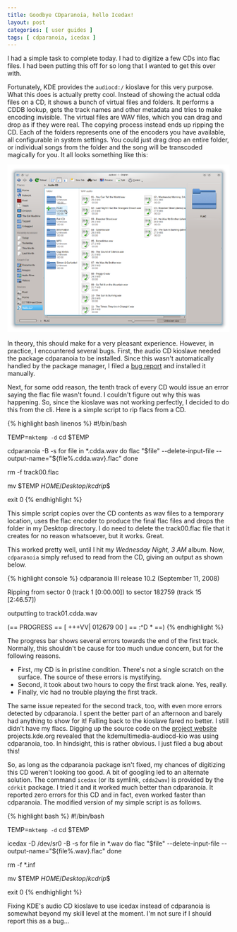 ```yaml
---
title: Goodbye CDparanoia, hello Icedax!
layout: post
categories: [ user guides ]
tags: [ cdparanoia, icedax ]
---
```


I had a simple task to complete today.
I had to digitize a few CDs into flac files.
I had been putting this off for so long that I wanted to get this over with.

Fortunately, KDE provides the `audiocd:/` kioslave for this very purpose.
What this does is actually pretty cool.
Instead of showing the actual cdda files on a CD, it shows a bunch of virtual files and folders.
It performs a CDDB lookup, gets the track names and other metadata and tries to make encoding invisible.
The virtual files are WAV files, which you can drag and drop as if they were real.
The copying process instead ends up ripping the CD.
Each of the folders represents one of the encoders you have available, all configurable in system settings.
You could just drag drop an entire folder, or individual songs from the folder and the song will be transcoded magically for you.
It all looks something like this:

![audiocd](/images/audiocd.png)

In theory, this should make for a very pleasant experience.
However, in practice, I encountered several bugs.
First, the audio CD kioslave needed the package cdparanoia to be installed.
Since this wasn't automatically handled by the package manager, I filed a [bug report](https://bugs.archlinux.org/task/33170) and installed it manually.

Next, for some odd reason, the tenth track of every CD would issue an error saying the flac file wasn't found.
I couldn't figure out why this was happening.
So, since the kioslave was not working perfectly, I decided to do this from the cli.
Here is a simple script to rip flacs from a CD.

{% highlight bash linenos %}
#!/bin/bash

TEMP=`mktemp -d`
cd $TEMP

cdparanoia -B -s
for file in *.cdda.wav
do
  flac "$file" --delete-input-file --output-name="${file%.cdda.wav}.flac"
done

rm -f track00.flac

mv $TEMP $HOME/Desktop/kcdrip$$

exit 0
{% endhighlight %}

This simple script copies over the CD contents as wav files to a temporary location, uses the flac encoder to produce the final flac files and drops the folder in my Desktop directory.
I do need to delete the track00.flac file that it creates for no reason whatsoever, but it works.
Great.

This worked pretty well, until I hit my <i>Wednesday Night, 3 AM</i> album.
Now, `cdparanoia` simply refused to read from the CD, giving an output as shown below.

{% highlight console %}
cdparanoia III release 10.2 (September 11, 2008)

Ripping from sector       0 (track  1 [0:00.00])
          to sector  182759 (track 15 [2:46.57])

outputting to track01.cdda.wav

 (== PROGRESS == [                  +++VV| 012679 00 ] == :^D * ==)
{% endhighlight %}

The progress bar shows several errors towards the end of the first track.
Normally, this shouldn't be cause for too much undue concern, but for the following reasons.

- First, my CD is in pristine condition.
    There's not a single scratch on the surface.
    The source of these errors is mystifying.
- Second, it took about two hours to copy the first track alone.
    Yes, really.
- Finally, vlc had no trouble playing the first track.

The same issue repeated for the second track, too, with even more errors detected by cdparanoia.
I spent the better part of an afternoon and barely had anything to show for it!
Falling back to the kioslave fared no better.
I still didn't have my flacs.
Digging up the source code on the [project website](https://projects.kde.org/projects/kde/kdemultimedia/audiocd-kio) projects.kde.org revealed that the kdemultimedia-audiocd-kio was using cdparanoia, too.
In hindsight, this is rather obvious.
I just filed a bug about this!

So, as long as the cdparanoia package isn't fixed, my chances of digitizing this CD weren't looking too good.
A bit of googling led to an alternate solution.
The command `icedax` (or its symlink, `cdda2wav`) is provided by the `cdrkit` package.
I tried it and it worked much better than cdparanoia.
It reported zero errors for this CD and in fact, even worked faster than cdparanoia.
The modified version of my simple script is as follows.

{% highlight bash %}
#!/bin/bash

TEMP=`mktemp -d`
cd $TEMP

icedax -D /dev/sr0 -B -s
for file in *.wav
do
  flac "$file" --delete-input-file --output-name="${file%.wav}.flac"
done

rm -f *.inf

mv $TEMP $HOME/Desktop/kcdrip$$

exit 0
{% endhighlight %}

Fixing KDE's audio CD kioslave to use icedax instead of cdparanoia is somewhat beyond my skill level at the moment.
I'm not sure if I should report this as a bug...

